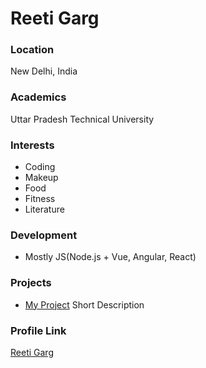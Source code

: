 # Reeti Garg

### Location

New Delhi, India

### Academics

Uttar Pradesh Technical University

### Interests

- Coding
- Makeup
- Food
- Fitness
- Literature

### Development

- Mostly JS(Node.js + Vue, Angular, React)

### Projects

- [My Project](https://github.com/Reetii) Short Description

### Profile Link

[Reeti Garg](https://github.com/Reetii)